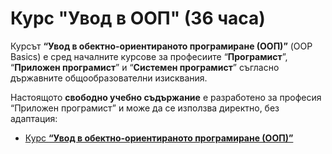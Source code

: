 # Курс "Увод в ООП" (36 часа)

Курсът **“Увод в обектно-ориентираното програмиране (ООП)”** (OOP Basics) е сред началните курсове за професиите “**Програмист**”, “**Приложен програмист**” и “**Системен програмист**” съгласно държавните общообразователни изисквания.

Настоящото **свободно учебно съдържание** е разработено за професия “Приложен програмист” и може да се използва директно, без адаптация:
  - [Курс **“Увод в обектно-ориентираното програмиране (ООП)”**](https://github.com/BG-IT-Edu/School-Programming/tree/main/Courses/Applied-Programmer/OOP-Basics)

